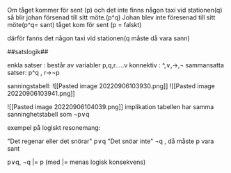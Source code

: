 

Om tåget kommer för sent (p) och det inte finns någon taxi vid stationen(q) så blir johan försenad till sitt möte.(p^q)
Johan blev inte föresenad till sitt möte(p^q= sant)
tåget kom för sent (p = falskt)

därför fanns det någon taxi vid stationen(q måste då vara sann)

##satslogik##

enkla satser : består av variabler p,q,r.....v
konnektiv : ^,∨,→,¬
sammansatta satser: p^q , r→¬p

sanningstabell:
![[Pasted image 20220906103930.png]]
![[Pasted image 20220906103941.png]]


![[Pasted image 20220906104039.png]]
implikation tabellen har samma sanninghetstabell som ¬p∨q

exempel på logiskt resonemang:

"Det regenar eller det snörar" p∨q
"Det snöar inte" ¬q  , då måste p vara sant

p∨q, ¬q |= p (med |= menas logisk konsekvens)

